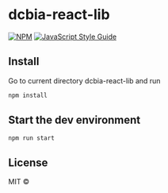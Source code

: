 # dcbia-react-lib

> 

[![NPM](https://img.shields.io/npm/v/dcbia-react-lib.svg)](https://www.npmjs.com/package/dcbia-react-lib) [![JavaScript Style Guide](https://img.shields.io/badge/code_style-standard-brightgreen.svg)](https://standardjs.com)

## Install

Go to current directory dcbia-react-lib and run

```bash
npm install 
```

## Start the dev environment

```
npm run start
```

## License

MIT © [](https://github.com/)
